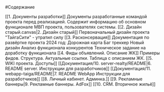 #Содержание


[[1. Документы разработки]]
	Документы разработанные командой проекта перед реализацией. Содержит информацию об основном функционале МВП проекта, пользователях системы.
[[2. Дизайн старый.canvas|2. Дизайн старый]]
	Первоначальный дизайн проекта "ТайгаСити" - утратил силу
[[3. Расконсервация]]
	Документация по развёртке проекта 2024 год:
		Дорожная карта
		Баг треккер
		Новый дизайн
		Анализ функционала конкурентов
		Техническое задание на доработку функционала
[[4. Фиды объявлений. Описание ЖК]]
	Примеры фидов. Структура. Актуальные ссылки. Таблица с описанием ЖК.
[[5. WIKI проекта. Доступы]]
[[Документация/10. server-realty/README|6. README server. Инструкции для разработчиков]]
[[Документация/11. webapp-taiga/README|7. README WebApp Инструкции для разработчиков]]
[[8. Личный кабинет. Админка.]]
[[9. Рекламные баннеры|9. Рекламные баннеры. AdFox]]
[[10. CRM. Вторичное жильё]]



